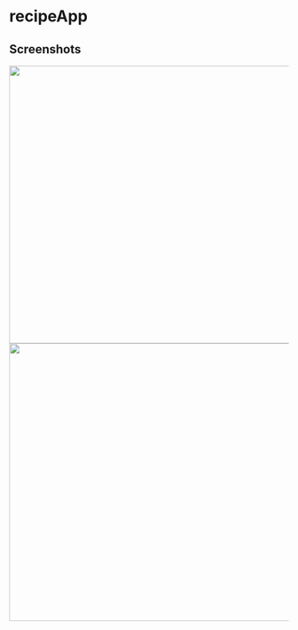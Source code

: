 # recipeApp

## Screenshots

<img src="https://github.com/nazlicancay/recipeFinder/blob/main/RecipeFinder/app_img1.png" width="1000" height="500">

<img src="https://github.com/nazlicancay/recipeFinder/blob/main/RecipeFinder/App_img2.png" width="1000" height="500">
